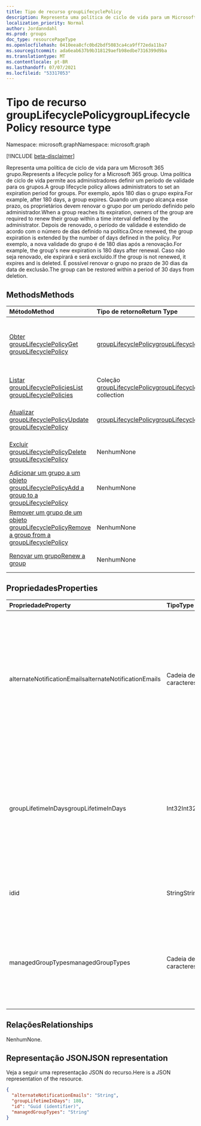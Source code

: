 ```yaml
---
title: Tipo de recurso groupLifecyclePolicy
description: Representa uma política de ciclo de vida para um Microsoft 365 grupo.
localization_priority: Normal
author: Jordanndahl
ms.prod: groups
doc_type: resourcePageType
ms.openlocfilehash: 0410eea8cfc0bd2bdf5083ca4ca9ff72eda11ba7
ms.sourcegitcommit: ada6eab637b9b318129aefb98edbe7316399d9ba
ms.translationtype: MT
ms.contentlocale: pt-BR
ms.lasthandoff: 07/07/2021
ms.locfileid: "53317053"
---
```

# <a name="grouplifecyclepolicy-resource-type"></a><span data-ttu-id="9fe30-103">Tipo de recurso groupLifecyclePolicy</span><span class="sxs-lookup"><span data-stu-id="9fe30-103">groupLifecyclePolicy resource type</span></span>

<span data-ttu-id="9fe30-104">Namespace: microsoft.graph</span><span class="sxs-lookup"><span data-stu-id="9fe30-104">Namespace: microsoft.graph</span></span>

[!INCLUDE [beta-disclaimer](../../includes/beta-disclaimer.md)]

<span data-ttu-id="9fe30-105">Representa uma política de ciclo de vida para um Microsoft 365 grupo.</span><span class="sxs-lookup"><span data-stu-id="9fe30-105">Represents a lifecycle policy for a Microsoft 365 group.</span></span> <span data-ttu-id="9fe30-106">Uma política de ciclo de vida permite aos administradores definir um período de validade para os grupos.</span><span class="sxs-lookup"><span data-stu-id="9fe30-106">A group lifecycle policy allows administrators to set an expiration period for groups.</span></span> <span data-ttu-id="9fe30-107">Por exemplo, após 180 dias o grupo expira.</span><span class="sxs-lookup"><span data-stu-id="9fe30-107">For example, after 180 days, a group expires.</span></span> <span data-ttu-id="9fe30-108">Quando um grupo alcança esse prazo, os proprietários devem renovar o grupo por um período definido pelo administrador.</span><span class="sxs-lookup"><span data-stu-id="9fe30-108">When a group reaches its expiration, owners of the group are required to renew their group within a time interval defined by the administrator.</span></span> <span data-ttu-id="9fe30-109">Depois de renovado, o período de validade é estendido de acordo com o número de dias definido na política.</span><span class="sxs-lookup"><span data-stu-id="9fe30-109">Once renewed, the group expiration is extended by the number of days defined in the policy.</span></span> <span data-ttu-id="9fe30-110">Por exemplo, a nova validade do grupo é de 180 dias após a renovação.</span><span class="sxs-lookup"><span data-stu-id="9fe30-110">For example, the group's new expiration is 180 days after renewal.</span></span> <span data-ttu-id="9fe30-111">Caso não seja renovado, ele expirará e será excluído.</span><span class="sxs-lookup"><span data-stu-id="9fe30-111">If the group is not renewed, it expires and is deleted.</span></span> <span data-ttu-id="9fe30-112">É possível renovar o grupo no prazo de 30 dias da data de exclusão.</span><span class="sxs-lookup"><span data-stu-id="9fe30-112">The group can be restored within a period of 30 days from deletion.</span></span>

## <a name="methods"></a><span data-ttu-id="9fe30-113">Methods</span><span class="sxs-lookup"><span data-stu-id="9fe30-113">Methods</span></span>

| <span data-ttu-id="9fe30-114">Método</span><span class="sxs-lookup"><span data-stu-id="9fe30-114">Method</span></span> | <span data-ttu-id="9fe30-115">Tipo de retorno</span><span class="sxs-lookup"><span data-stu-id="9fe30-115">Return Type</span></span> | <span data-ttu-id="9fe30-116">Descrição</span><span class="sxs-lookup"><span data-stu-id="9fe30-116">Description</span></span> |
|:---------------|:--------|:----------|
|[<span data-ttu-id="9fe30-117">Obter groupLifecyclePolicy</span><span class="sxs-lookup"><span data-stu-id="9fe30-117">Get groupLifecyclePolicy</span></span>](../api/grouplifecyclepolicy-get.md) | [<span data-ttu-id="9fe30-118">groupLifecyclePolicy</span><span class="sxs-lookup"><span data-stu-id="9fe30-118">groupLifecyclePolicy</span></span>](grouplifecyclepolicy.md) |<span data-ttu-id="9fe30-119">Leia as propriedades e os relacionamentos de um objeto groupLifecyclePolicy.</span><span class="sxs-lookup"><span data-stu-id="9fe30-119">Read properties and relationships of a groupLifecyclePolicy object.</span></span>|
|[<span data-ttu-id="9fe30-120">Listar groupLifecyclePolicies</span><span class="sxs-lookup"><span data-stu-id="9fe30-120">List groupLifecyclePolicies</span></span>](../api/grouplifecyclepolicy-list.md) | <span data-ttu-id="9fe30-121">Coleção [groupLifecyclePolicy](grouplifecyclepolicy.md)</span><span class="sxs-lookup"><span data-stu-id="9fe30-121">[groupLifecyclePolicy](grouplifecyclepolicy.md) collection</span></span> | <span data-ttu-id="9fe30-122">Listar todos os objetos groupLifecyclePolicies.</span><span class="sxs-lookup"><span data-stu-id="9fe30-122">List all the groupLifecyclePolicies.</span></span> |
|[<span data-ttu-id="9fe30-123">Atualizar groupLifecyclePolicy</span><span class="sxs-lookup"><span data-stu-id="9fe30-123">Update groupLifecyclePolicy</span></span>](../api/grouplifecyclepolicy-update.md) | [<span data-ttu-id="9fe30-124">groupLifecyclePolicy</span><span class="sxs-lookup"><span data-stu-id="9fe30-124">groupLifecyclePolicy</span></span>](grouplifecyclepolicy.md) | <span data-ttu-id="9fe30-125">Atualizar um objeto groupLifecyclePolicy.</span><span class="sxs-lookup"><span data-stu-id="9fe30-125">Update a groupLifecyclePolicy object.</span></span> |
|[<span data-ttu-id="9fe30-126">Excluir groupLifecyclePolicy</span><span class="sxs-lookup"><span data-stu-id="9fe30-126">Delete groupLifecyclePolicy</span></span>](../api/grouplifecyclepolicy-delete.md) | <span data-ttu-id="9fe30-127">Nenhum</span><span class="sxs-lookup"><span data-stu-id="9fe30-127">None</span></span> | <span data-ttu-id="9fe30-128">Excluir um objeto groupLifecyclePolicy.</span><span class="sxs-lookup"><span data-stu-id="9fe30-128">Delete a groupLifecyclePolicy object.</span></span> |
|[<span data-ttu-id="9fe30-129">Adicionar um grupo a um objeto groupLifecyclePolicy</span><span class="sxs-lookup"><span data-stu-id="9fe30-129">Add a group to a groupLifecyclePolicy</span></span>](../api/grouplifecyclepolicy-addgroup.md)|<span data-ttu-id="9fe30-130">Nenhum</span><span class="sxs-lookup"><span data-stu-id="9fe30-130">None</span></span>| <span data-ttu-id="9fe30-131">Adicionar um grupo a uma política de ciclo de vida</span><span class="sxs-lookup"><span data-stu-id="9fe30-131">Add a group to a lifecycle policy</span></span> |
|[<span data-ttu-id="9fe30-132">Remover um grupo de um objeto groupLifecyclePolicy</span><span class="sxs-lookup"><span data-stu-id="9fe30-132">Remove a group from a groupLifecyclePolicy</span></span>](../api/grouplifecyclepolicy-removegroup.md)|<span data-ttu-id="9fe30-133">Nenhum</span><span class="sxs-lookup"><span data-stu-id="9fe30-133">None</span></span>| <span data-ttu-id="9fe30-134">Remover um grupo de uma política de ciclo de vida.</span><span class="sxs-lookup"><span data-stu-id="9fe30-134">Remove a group to a lifecycle policy.</span></span> |
|[<span data-ttu-id="9fe30-135">Renovar um grupo</span><span class="sxs-lookup"><span data-stu-id="9fe30-135">Renew a group</span></span>](../api/grouplifecyclepolicy-renewgroup.md)|<span data-ttu-id="9fe30-136">Nenhum</span><span class="sxs-lookup"><span data-stu-id="9fe30-136">None</span></span>| <span data-ttu-id="9fe30-137">Renove a data de expiração de um grupo.</span><span class="sxs-lookup"><span data-stu-id="9fe30-137">Renew a group's expiration date.</span></span> |

## <a name="properties"></a><span data-ttu-id="9fe30-138">Propriedades</span><span class="sxs-lookup"><span data-stu-id="9fe30-138">Properties</span></span>

| <span data-ttu-id="9fe30-139">Propriedade</span><span class="sxs-lookup"><span data-stu-id="9fe30-139">Property</span></span> | <span data-ttu-id="9fe30-140">Tipo</span><span class="sxs-lookup"><span data-stu-id="9fe30-140">Type</span></span> | <span data-ttu-id="9fe30-141">Descrição</span><span class="sxs-lookup"><span data-stu-id="9fe30-141">Description</span></span> |
|:---------------|:--------|:----------|
|<span data-ttu-id="9fe30-142">alternateNotificationEmails</span><span class="sxs-lookup"><span data-stu-id="9fe30-142">alternateNotificationEmails</span></span>|<span data-ttu-id="9fe30-143">Cadeia de caracteres</span><span class="sxs-lookup"><span data-stu-id="9fe30-143">String</span></span>| <span data-ttu-id="9fe30-144">Lista de endereços de email para o envio de notificações para grupos sem proprietários.</span><span class="sxs-lookup"><span data-stu-id="9fe30-144">List of email address to send notifications for groups without owners.</span></span> <span data-ttu-id="9fe30-145">É possível definir vários endereços de email separando-os com ponto-e-vírgula.</span><span class="sxs-lookup"><span data-stu-id="9fe30-145">Multiple email address can be defined by separating email address with a semicolon.</span></span> |
|<span data-ttu-id="9fe30-146">groupLifetimeInDays</span><span class="sxs-lookup"><span data-stu-id="9fe30-146">groupLifetimeInDays</span></span>|<span data-ttu-id="9fe30-147">Int32</span><span class="sxs-lookup"><span data-stu-id="9fe30-147">Int32</span></span>| <span data-ttu-id="9fe30-148">Número de dias antes que um grupo expire e precise ser renovado.</span><span class="sxs-lookup"><span data-stu-id="9fe30-148">Number of days before a group expires and needs to be renewed.</span></span> <span data-ttu-id="9fe30-149">Após renová-lo, o período de validade é estendido de acordo com o número de dias definido.</span><span class="sxs-lookup"><span data-stu-id="9fe30-149">Once renewed, the group expiration is extended by the number of days defined.</span></span> |
|<span data-ttu-id="9fe30-150">id</span><span class="sxs-lookup"><span data-stu-id="9fe30-150">id</span></span>|<span data-ttu-id="9fe30-151">String</span><span class="sxs-lookup"><span data-stu-id="9fe30-151">String</span></span>| <span data-ttu-id="9fe30-152">Um identificador exclusivo de uma política.</span><span class="sxs-lookup"><span data-stu-id="9fe30-152">A unique identifier for a policy.</span></span> <span data-ttu-id="9fe30-153">Somente leitura.</span><span class="sxs-lookup"><span data-stu-id="9fe30-153">Read-only.</span></span>|
|<span data-ttu-id="9fe30-154">managedGroupTypes</span><span class="sxs-lookup"><span data-stu-id="9fe30-154">managedGroupTypes</span></span>|<span data-ttu-id="9fe30-155">Cadeia de caracteres</span><span class="sxs-lookup"><span data-stu-id="9fe30-155">String</span></span>| <span data-ttu-id="9fe30-156">O tipo de grupo ao qual se aplica a política de expiração.</span><span class="sxs-lookup"><span data-stu-id="9fe30-156">The group type for which the expiration policy applies.</span></span> <span data-ttu-id="9fe30-157">Os valores possíveis são **All**, **Selected** ou **None**.</span><span class="sxs-lookup"><span data-stu-id="9fe30-157">Possible values are **All**, **Selected** or **None**.</span></span> |

## <a name="relationships"></a><span data-ttu-id="9fe30-158">Relações</span><span class="sxs-lookup"><span data-stu-id="9fe30-158">Relationships</span></span>

<span data-ttu-id="9fe30-159">Nenhum</span><span class="sxs-lookup"><span data-stu-id="9fe30-159">None.</span></span>

## <a name="json-representation"></a><span data-ttu-id="9fe30-160">Representação JSON</span><span class="sxs-lookup"><span data-stu-id="9fe30-160">JSON representation</span></span>

<span data-ttu-id="9fe30-161">Veja a seguir uma representação JSON do recurso.</span><span class="sxs-lookup"><span data-stu-id="9fe30-161">Here is a JSON representation of the resource.</span></span>

<!-- {
  "blockType": "resource",
  "optionalProperties": [

  ],
  "@odata.type": "microsoft.graph.groupLifecyclePolicy"
}-->

```json
{
  "alternateNotificationEmails": "String",
  "groupLifetimeInDays": 180,
  "id": "Guid (identifier)",
  "managedGroupTypes": "String"
}

```

<!-- uuid: 8fcb5dbc-d5aa-4681-8e31-b001d5168d79
2015-10-25 14:57:30 UTC -->
<!-- {
  "type": "#page.annotation",
  "description": "groupLifecyclePolicy resource",
  "keywords": "",
  "section": "documentation",
  "tocPath": ""
}-->


